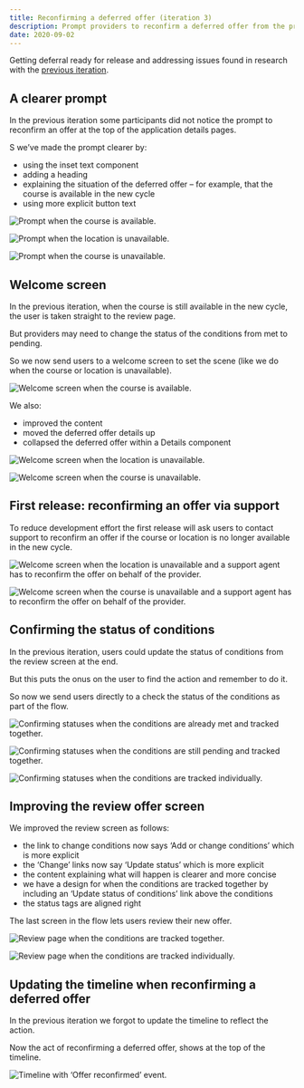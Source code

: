```yaml
---
title: Reconfirming a deferred offer (iteration 3)
description: Prompt providers to reconfirm a deferred offer from the previous cycle
date: 2020-09-02
---
```


Getting deferral ready for release and addressing issues found in research with the [previous iteration](/manage-teacher-training-applications/reconfirming-a-deferred-offer-iteration/).

## A clearer prompt

In the previous iteration some participants did not notice the prompt to reconfirm an offer at the top of the application details pages.

S we’ve made the prompt clearer by:

- using the inset text component
- adding a heading
- explaining the situation of the deferred offer – for example, that the course is available in the new cycle
- using more explicit button text

![Prompt when the course is available.](prompt--course-available.png "Prompt when the course is available")

![Prompt when the location is unavailable.](prompt--location-unavailable.png "Prompt when the location is unavailable")

![Prompt when the course is unavailable.](prompt--course-unavailable.png "Prompt when the course is unavailable")

## Welcome screen

In the previous iteration, when the course is still available in the new cycle, the user is taken straight to the review page.

But providers may need to change the status of the conditions from met to pending.

So we now send users to a welcome screen to set the scene (like we do when the course or location is unavailable).

![Welcome screen when the course is available.](welcome--course-available.png "Welcome screen when the course is available")

We also:

- improved the content
- moved the deferred offer details up
- collapsed the deferred offer within a Details component

![Welcome screen when the location is unavailable.](welcome--location-unavailable.png "Welcome screen when the location is unavailable")

![Welcome screen when the course is unavailable.](welcome--course-unavailable.png "Welcome screen when the course is unavailable")

## First release: reconfirming an offer via support

To reduce development effort the first release will ask users to contact support to reconfirm an offer if the course or location is no longer available in the new cycle.

![Welcome screen when the location is unavailable and a support agent has to reconfirm the offer on behalf of the provider.](welcome--support-1.png "Welcome screen when the location is unavailable and a support agent has to reconfirm the offer on behalf of the provider")

![Welcome screen when the course is unavailable and a support agent has to reconfirm the offer on behalf of the provider.](welcome--support-2.png "Welcome screen when the course is unavailable and a support agent has to reconfirm the offer on behalf of the provider")

## Confirming the status of conditions

In the previous iteration, users could update the status of conditions from the review screen at the end.

But this puts the onus on the user to find the action and remember to do it.

So now we send users directly to a check the status of the conditions as part of the flow.

![Confirming statuses when the conditions are already met and tracked together.](confirm-statuses--combined.png "Confirming statuses when the conditions are already met and tracked together")

![Confirming statuses when the conditions are still pending and tracked together.](confirm-statuses--combined-pending.png "Confirming statuses when the conditions are still pending and tracked together")

![Confirming statuses when the conditions are tracked individually.](confirm-statuses--individual.png "Confirming statuses when the conditions are tracked individually")

## Improving the review offer screen

We improved the review screen as follows:

- the link to change conditions now says ‘Add or change conditions’ which is more explicit
- the ‘Change’ links now say ‘Update status’ which is more explicit
- the content explaining what will happen is clearer and more concise
- we have a design for when the conditions are tracked together by including an ‘Update status of conditions’ link above the conditions
- the status tags are aligned right

The last screen in the flow lets users review their new offer.

![Review page when the conditions are tracked together.](review--combined.png "Review page when the conditions are tracked together")

![Review page when the conditions are tracked individually.](review--individual.png "Review page when the conditions are tracked individually")

## Updating the timeline when reconfirming a deferred offer

In the previous iteration we forgot to update the timeline to reflect the action.

Now the act of reconfirming a deferred offer, shows at the top of the timeline.

![Timeline with ‘Offer reconfirmed’ event.](timeline.png "Timeline with ‘Offer reconfirmed’ event")
